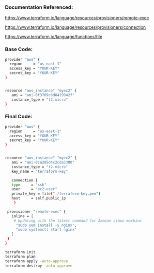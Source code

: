 ### Documentation Referenced:

https://www.terraform.io/language/resources/provisioners/remote-exec

https://www.terraform.io/language/resources/provisioners/connection

https://www.terraform.io/language/functions/file

### Base Code:
```sh
provider "aws" {
  region     = "us-east-1"
  access_key = "YOUR-KEY"
  secret_key = "YOUR-KEY"
}


resource "aws_instance" "myec2" {
   ami = "ami-0f3769c8d8429942f"
   instance_type = "t2.micro"
}
```
### Final Code:


```sh
provider "aws" {
  region     = "us-east-1"
  access_key = "YOUR-KEY"
  secret_key = "YOUR-KEY"
}


resource "aws_instance" "myec2" {
   ami = "ami-0ca285d4c2cda3300"
   instance_type = "t2.micro"
   key_name = "terraform-key"

   connection {
   type     = "ssh"
   user     = "ec2-user"
   private_key = file("./terraform-key.pem")
   host     = self.public_ip
    }

 provisioner "remote-exec" {
   inline = [
    # Updating with the latest command for Amazon Linux machine
     "sudo yum install -y nginx",
     "sudo systemctl start nginx"
   ]
 }
}
```

```sh
terraform init
terraform plan
terraform apply -auto-approve
terraform destroy -auto-approve
```